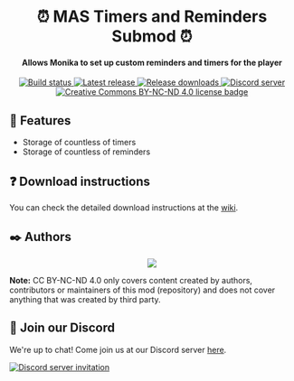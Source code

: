 <h1 align="center">⏰ MAS Timers and Reminders Submod ⏰</h1>
<h4 align="center">Allows Monika to set up custom reminders and timers for the player</h3>

<p align="center">
  <a href="https://github.com/my-otter-self/MAS_timers_and_reminders/actions/workflows/lint-on-push.yml">
    <img alt="Build status" src="https://img.shields.io/github/workflow/status/my-otter-self/MAS_timers_and_reminders/Lint%20source%20tree%20on%20push/main">
  </a>
  <a href="https://github.com/my-otter-self/MAS_timers_and_reminders/releases/latest">
    <img alt="Latest release" src="https://img.shields.io/github/v/release/my-otter-self/MAS_timers_and_reminders">
  </a>
  <a href="https://github.com/my-otter-self/MAS_timers_and_reminders/releases">
    <img alt="Release downloads" src="https://img.shields.io/github/downloads/my-otter-self/MAS_timers_and_reminders/total">
  </a>
  <a href="https://mon.icu/discord">
    <img alt="Discord server" src="https://discordapp.com/api/guilds/970747033071804426/widget.png?style=shield">
  </a>
  <a href="https://github.com/my-otter-self/MAS_selfharm/blob/main/LICENSE.txt">
    <img alt="Creative Commons BY-NC-ND 4.0 license badge" src="https://img.shields.io/badge/License-CC_BY--NC--ND_4.0-lightgrey.svg">
  </a>
</p>


## 🌟 Features

  * Storage of countless of timers
  * Storage of countless of reminders


## ❓ Download instructions

You can check the detailed download instructions at the [wiki]().


## ✒️ Authors

<p align="center">
  <a href="https://github.com/my-otter-self/MAS_timers_and_reminders/graphs/contributors">
    <img src="https://contrib.rocks/image?repo=my-otter-self/MAS_timers_and_reminders&max=6" />
  </a>
</p>

**Note:** CC BY-NC-ND 4.0 only covers content created by authors, contributors or maintainers of this mod (repository) and does not cover
anything that was created by third party.


## 💬 Join our Discord

We're up to chat! Come join us at our Discord server [here](https://mon.icu/discord).

[![Discord server invitation](https://discordapp.com/api/guilds/970747033071804426/widget.png?style=banner3)](https://mon.icu/discord)
